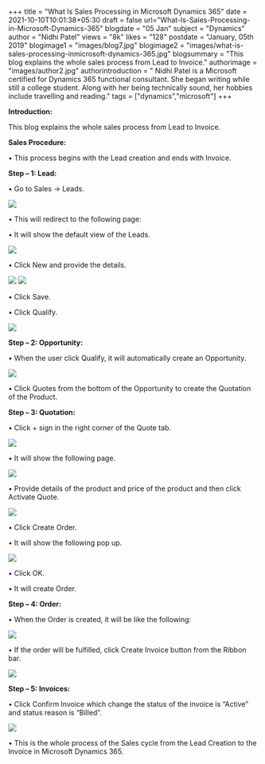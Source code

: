 +++
title = "What Is Sales Processing in Microsoft Dynamics 365"
date = 2021-10-10T10:01:38+05:30
draft = false
url="What-Is-Sales-Processing-in-Microsoft-Dynamics-365"
blogdate = "05 Jan"
subject = "Dynamics"
author = "Nidhi Patel"
views = "8k"
likes = "128"
postdate = "January, 05th 2019"
blogimage1 = "images/blog7.jpg"
blogimage2 = "images/what-is-sales-processing-inmicrosoft-dynamics-365.jpg"
blogsummary = "This blog explains the whole sales process from Lead to Invoice."
authorimage = "images/author2.jpg"
authorintroduction = " Nidhi Patel is a Microsoft certified for Dynamics 365 functional consultant. She began writing while still a college student. Along with her being technically sound, her hobbies include travelling and reading."
tags = ["dynamics","microsoft"]
+++

**Introduction:**

This blog explains the whole sales process from Lead to Invoice.

**Sales Procedure:**

• This process begins with the Lead creation and ends with Invoice.

**Step – 1: Lead:**

• Go to Sales -> Leads.

<img src="images/what-is-sales-processing-inmicrosoft-dynamics-365-1.jpg" class="img-fluid mb-4">

• This will redirect to the following page:

• It will show the default view of the Leads.

<img src="images/what-is-sales-processing-inmicrosoft-dynamics-365-2.jpg" class="img-fluid mb-4">

• Click New and provide the details.

<img src="images/what-is-sales-processing-inmicrosoft-dynamics-365-3.jpg" class="img-fluid mb-4">
<img src="images/what-is-sales-processing-inmicrosoft-dynamics-365-4.jpg" class="img-fluid mb-4">

• Click Save.

• Click Qualify.

<img src="images/what-is-sales-processing-inmicrosoft-dynamics-365-5.jpg" class="img-fluid mb-4">

**Step – 2: Opportunity:**

• When the user click Qualify, it will automatically create an Opportunity.

<img src="images/what-is-sales-processing-inmicrosoft-dynamics-365-6.jpg" class="img-fluid mb-4">

• Click Quotes from the bottom of the Opportunity to create the Quotation of the Product.

**Step – 3: Quotation:**

• Click + sign in the right corner of the Quote tab.

<img src="images/what-is-sales-processing-inmicrosoft-dynamics-365-7.jpg" class="img-fluid mb-4">

• It will show the following page.

<img src="images/what-is-sales-processing-inmicrosoft-dynamics-365-8.jpg" class="img-fluid mb-4">

• Provide details of the product and price of the product and then click Activate Quote.

<img src="images/what-is-sales-processing-inmicrosoft-dynamics-365-9.jpg" class="img-fluid mb-4">

• Click Create Order.

• It will show the following pop up.

<img src="images/what-is-sales-processing-inmicrosoft-dynamics-365-10.jpg" class="img-fluid mb-4">

• Click OK.

• It will create Order.

**Step – 4: Order:**

• When the Order is created, it will be like the following:

<img src="images/what-is-sales-processing-inmicrosoft-dynamics-365-11.jpg" class="img-fluid mb-4">

• If the order will be fulfilled, click Create Invoice button from the Ribbon bar.

<img src="images/what-is-sales-processing-inmicrosoft-dynamics-365-12.jpg" class="img-fluid mb-4">

**Step – 5: Invoices:**

• Click Confirm Invoice which change the status of the invoice is “Active” and status reason is “Billed”.

<img src="images/what-is-sales-processing-inmicrosoft-dynamics-365-13.jpg" class="img-fluid mb-4">

• This is the whole process of the Sales cycle from the Lead Creation to the Invoice in Microsoft Dynamics 365.
